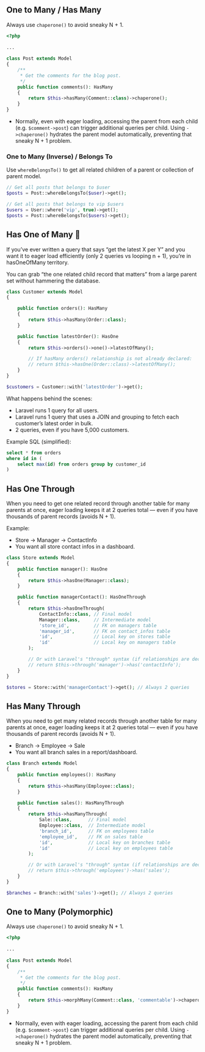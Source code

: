 ## One to Many / Has Many
Always use `chaperone()` to avoid sneaky N + 1.
```php
<?php
 
...
 
class Post extends Model
{
    /**
     * Get the comments for the blog post.
     */
    public function comments(): HasMany
    {
        return $this->hasMany(Comment::class)->chaperone();
    }
}
```
- Normally, even with eager loading, accessing the parent from each child (e.g. `$comment->post`) can trigger additional queries per child. Using `->chaperone()` hydrates the parent model automatically, preventing that sneaky N + 1 problem.

### One to Many (Inverse) / Belongs To
Use `whereBelongsTo()` to get all related children of a parent or collection of parent model.
```php
// Get all posts that belongs to $user
$posts = Post::whereBelongsTo($user)->get();

// Get all posts that belongs to vip $users
$users = User::where('vip', true)->get();
$posts = Post::whereBelongsTo($users)->get();
```
## Has One of Many :rocket:
If you’ve ever written a query that says “get the latest X per Y” and you want it to eager load efficiently (only 2 queries vs looping n + 1), you’re in hasOneOfMany territory.

You can grab “the one related child record that matters” from a large parent set without hammering the database.

```php
class Customer extends Model
{

    public function orders(): HasMany
    {
        return $this->hasMany(Order::class);
    }

    public function latestOrder(): HasOne
    {
        return $this->orders()->one()->latestOfMany();

        // If hasMany orders() relationship is not already declared: 
        // return $this->hasOne(Order::class)->latestOfMany();
    }
}

$customers = Customer::with('latestOrder')->get();
```
What happens behind the scenes:
- Laravel runs 1 query for all users.
- Laravel runs 1 query that uses a JOIN and grouping to fetch each customer’s latest order in bulk.
- 2 queries, even if you have 5,000 customers.

Example SQL (simplified):
```sql
select * from orders
where id in (
    select max(id) from orders group by customer_id
)
```

## Has One Through
When you need to get one related record through another table for many parents at once, eager loading keeps it at 2 queries total — even if you have thousands of parent records (avoids N + 1).

Example:
- Store → Manager → ContactInfo
- You want all store contact infos in a dashboard.
```php
class Store extends Model
{
    public function manager(): HasOne
    {
        return $this->hasOne(Manager::class);
    }

    public function managerContact(): HasOneThrough
    {
        return $this->hasOneThrough(
            ContactInfo::class, // Final model
            Manager::class,     // Intermediate model
            'store_id',         // FK on managers table
            'manager_id',       // FK on contact_infos table
            'id',               // Local key on stores table
            'id'                // Local key on managers table
        );

        // Or with Laravel's "through" syntax (if relationships are declared):
        // return $this->through('manager')->has('contactInfo');
    }
}

$stores = Store::with('managerContact')->get(); // Always 2 queries
```

## Has Many Through
When you need to get many related records through another table for many parents at once, eager loading keeps it at 2 queries total — even if you have thousands of parent records (avoids N + 1).
- Branch → Employee → Sale
- You want all branch sales in a report/dashboard.
```php
class Branch extends Model
{
    public function employees(): HasMany
    {
        return $this->hasMany(Employee::class);
    }

    public function sales(): HasManyThrough
    {
        return $this->hasManyThrough(
            Sale::class,      // Final model
            Employee::class,  // Intermediate model
            'branch_id',      // FK on employees table
            'employee_id',    // FK on sales table
            'id',             // Local key on branches table
            'id'              // Local key on employees table
        );

        // Or with Laravel's "through" syntax (if relationships are declared):
        // return $this->through('employees')->has('sales');
    }
}

$branches = Branch::with('sales')->get(); // Always 2 queries
```

## One to Many (Polymorphic)
Always use `chaperone()` to avoid sneaky N + 1.
```php
<?php
 
...
 
class Post extends Model
{
    /**
     * Get the comments for the blog post.
     */
    public function comments(): HasMany
    {
        return $this->morphMany(Comment::class, 'commentable')->chaperone();
    }
}
```
- Normally, even with eager loading, accessing the parent from each child (e.g. `$comment->post`) can trigger additional queries per child. Using `->chaperone()` hydrates the parent model automatically, preventing that sneaky N + 1 problem.
